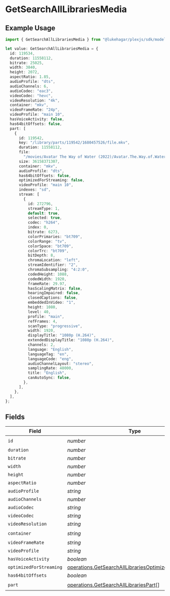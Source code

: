 # GetSearchAllLibrariesMedia

## Example Usage

```typescript
import { GetSearchAllLibrariesMedia } from "@lukehagar/plexjs/sdk/models/operations";

let value: GetSearchAllLibrariesMedia = {
  id: 119534,
  duration: 11558112,
  bitrate: 25025,
  width: 3840,
  height: 2072,
  aspectRatio: 1.85,
  audioProfile: "dts",
  audioChannels: 6,
  audioCodec: "eac3",
  videoCodec: "hevc",
  videoResolution: "4k",
  container: "mkv",
  videoFrameRate: "24p",
  videoProfile: "main 10",
  hasVoiceActivity: false,
  has64bitOffsets: false,
  part: [
    {
      id: 119542,
      key: "/library/parts/119542/1680457526/file.mkv",
      duration: 11558112,
      file:
        "/movies/Avatar The Way of Water (2022)/Avatar.The.Way.of.Water.2022.2160p.WEB-DL.DDP5.1.Atmos.DV.HDR10.HEVC-CMRG.mkv",
      size: 36158371307,
      container: "mkv",
      audioProfile: "dts",
      has64bitOffsets: false,
      optimizedForStreaming: false,
      videoProfile: "main 10",
      indexes: "sd",
      stream: [
        {
          id: 272796,
          streamType: 1,
          default: true,
          selected: true,
          codec: "h264",
          index: 0,
          bitrate: 6273,
          colorPrimaries: "bt709",
          colorRange: "tv",
          colorSpace: "bt709",
          colorTrc: "bt709",
          bitDepth: 8,
          chromaLocation: "left",
          streamIdentifier: "2",
          chromaSubsampling: "4:2:0",
          codedHeight: 1088,
          codedWidth: 1920,
          frameRate: 29.97,
          hasScalingMatrix: false,
          hearingImpaired: false,
          closedCaptions: false,
          embeddedInVideo: "1",
          height: 1080,
          level: 40,
          profile: "main",
          refFrames: 4,
          scanType: "progressive",
          width: 1920,
          displayTitle: "1080p (H.264)",
          extendedDisplayTitle: "1080p (H.264)",
          channels: 2,
          language: "English",
          languageTag: "en",
          languageCode: "eng",
          audioChannelLayout: "stereo",
          samplingRate: 48000,
          title: "English",
          canAutoSync: false,
        },
      ],
    },
  ],
};
```

## Fields

| Field                                                                                                                                 | Type                                                                                                                                  | Required                                                                                                                              | Description                                                                                                                           | Example                                                                                                                               |
| ------------------------------------------------------------------------------------------------------------------------------------- | ------------------------------------------------------------------------------------------------------------------------------------- | ------------------------------------------------------------------------------------------------------------------------------------- | ------------------------------------------------------------------------------------------------------------------------------------- | ------------------------------------------------------------------------------------------------------------------------------------- |
| `id`                                                                                                                                  | *number*                                                                                                                              | :heavy_check_mark:                                                                                                                    | N/A                                                                                                                                   | 119534                                                                                                                                |
| `duration`                                                                                                                            | *number*                                                                                                                              | :heavy_minus_sign:                                                                                                                    | N/A                                                                                                                                   | 11558112                                                                                                                              |
| `bitrate`                                                                                                                             | *number*                                                                                                                              | :heavy_minus_sign:                                                                                                                    | N/A                                                                                                                                   | 25025                                                                                                                                 |
| `width`                                                                                                                               | *number*                                                                                                                              | :heavy_minus_sign:                                                                                                                    | N/A                                                                                                                                   | 3840                                                                                                                                  |
| `height`                                                                                                                              | *number*                                                                                                                              | :heavy_minus_sign:                                                                                                                    | N/A                                                                                                                                   | 2072                                                                                                                                  |
| `aspectRatio`                                                                                                                         | *number*                                                                                                                              | :heavy_minus_sign:                                                                                                                    | N/A                                                                                                                                   | 1.85                                                                                                                                  |
| `audioProfile`                                                                                                                        | *string*                                                                                                                              | :heavy_minus_sign:                                                                                                                    | N/A                                                                                                                                   | dts                                                                                                                                   |
| `audioChannels`                                                                                                                       | *number*                                                                                                                              | :heavy_minus_sign:                                                                                                                    | N/A                                                                                                                                   | 6                                                                                                                                     |
| `audioCodec`                                                                                                                          | *string*                                                                                                                              | :heavy_minus_sign:                                                                                                                    | N/A                                                                                                                                   | eac3                                                                                                                                  |
| `videoCodec`                                                                                                                          | *string*                                                                                                                              | :heavy_minus_sign:                                                                                                                    | N/A                                                                                                                                   | hevc                                                                                                                                  |
| `videoResolution`                                                                                                                     | *string*                                                                                                                              | :heavy_minus_sign:                                                                                                                    | N/A                                                                                                                                   | 4k                                                                                                                                    |
| `container`                                                                                                                           | *string*                                                                                                                              | :heavy_check_mark:                                                                                                                    | N/A                                                                                                                                   | mkv                                                                                                                                   |
| `videoFrameRate`                                                                                                                      | *string*                                                                                                                              | :heavy_minus_sign:                                                                                                                    | N/A                                                                                                                                   | 24p                                                                                                                                   |
| `videoProfile`                                                                                                                        | *string*                                                                                                                              | :heavy_minus_sign:                                                                                                                    | N/A                                                                                                                                   | main 10                                                                                                                               |
| `hasVoiceActivity`                                                                                                                    | *boolean*                                                                                                                             | :heavy_minus_sign:                                                                                                                    | N/A                                                                                                                                   | false                                                                                                                                 |
| `optimizedForStreaming`                                                                                                               | [operations.GetSearchAllLibrariesOptimizedForStreaming](../../../sdk/models/operations/getsearchalllibrariesoptimizedforstreaming.md) | :heavy_minus_sign:                                                                                                                    | N/A                                                                                                                                   | 1                                                                                                                                     |
| `has64bitOffsets`                                                                                                                     | *boolean*                                                                                                                             | :heavy_minus_sign:                                                                                                                    | N/A                                                                                                                                   | false                                                                                                                                 |
| `part`                                                                                                                                | [operations.GetSearchAllLibrariesPart](../../../sdk/models/operations/getsearchalllibrariespart.md)[]                                 | :heavy_check_mark:                                                                                                                    | N/A                                                                                                                                   |                                                                                                                                       |